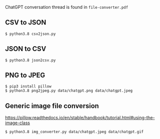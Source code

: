 ChatGPT conversation thread is found in `file-converter.pdf`


## CSV to JSON
```
$ python3.8 csv2json.py
```

## JSON to CSV

```
$ python3.8 json2csv.py
```

## PNG to JPEG

```
$ pip3 install pillow
$ python3.8 png2jpeg.py data/chatgpt.png data/chatgpt.jpeg
```

## Generic image file conversion

https://pillow.readthedocs.io/en/stable/handbook/tutorial.html#using-the-image-class

```
$ python3.8 img_converter.py data/chatgpt.jpeg data/chatgpt.gif
```
